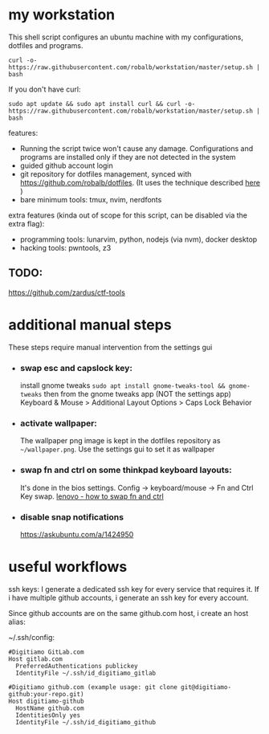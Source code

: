 # my workstation

This shell script configures an ubuntu machine with my configurations, dotfiles and programs.

    curl -o- https://raw.githubusercontent.com/robalb/workstation/master/setup.sh | bash


If you don't have curl:

    sudo apt update && sudo apt install curl && curl -o- https://raw.githubusercontent.com/robalb/workstation/master/setup.sh | bash

features:

- Running the script twice won't cause any damage. Configurations and programs are installed only if they are not detected in the system
- guided github account login
- git repository for dotfiles management, synced with https://github.com/robalb/dotfiles. (It uses the technique described [here](https://www.atlassian.com/git/tutorials/dotfiles) )
- bare minimum tools: tmux, nvim, nerdfonts

extra features (kinda out of scope for this script, can be disabled via the extra flag):

- programming tools: lunarvim, python, nodejs (via nvm), docker desktop
- hacking tools: pwntools, z3

## TODO:

https://github.com/zardus/ctf-tools

# additional manual steps

These steps require manual intervention from the settings gui

- ### swap esc and capslock key: 
  install gnome tweaks `sudo apt install gnome-tweaks-tool && gnome-tweaks` then from the gnome tweaks app (NOT the settings app) Keyboard & Mouse > Additional Layout Options > Caps Lock Behavior
- ### activate wallpaper:
  The wallpaper png image is kept in the dotfiles repository as `~/wallpaper.png`. Use the settings gui to set it as wallpaper
- ### swap fn and ctrl on some thinkpad keyboard layouts: 
  It's done in the bios settings. Config -> keyboard/mouse -> Fn and Ctrl Key swap. [lenovo - how to swap fn and ctrl](https://support.lenovo.com/gb/en/solutions/ht074187-how-to-swap-the-fn-function-and-ctrl-control-keyboard-keys-in-bios)
- ### disable snap notifications
  https://askubuntu.com/a/1424950

# useful workflows

ssh keys: I generate a dedicated ssh key for every service that requires it.
If i have multiple github accounts, i generate an ssh key for every account.

Since github accounts are on the same github.com host, i create an host alias:

 ~/.ssh/config:

    #Digitiamo GitLab.com
    Host gitlab.com
      PreferredAuthentications publickey
      IdentityFile ~/.ssh/id_digitiamo_gitlab
    
    #Digitiamo github.com (example usage: git clone git@digitiamo-github:your-repo.git)
    Host digitiamo-github
      HostName github.com
      IdentitiesOnly yes
      IdentityFile ~/.ssh/id_digitiamo_github

